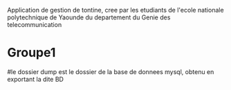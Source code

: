 Application de gestion de tontine, cree par les etudiants de l'ecole nationale polytechnique de Yaounde du departement du Genie des telecommunication
# Groupe1

#le dossier dump est le dossier de la base de donnees mysql, obtenu en exportant la dite BD
